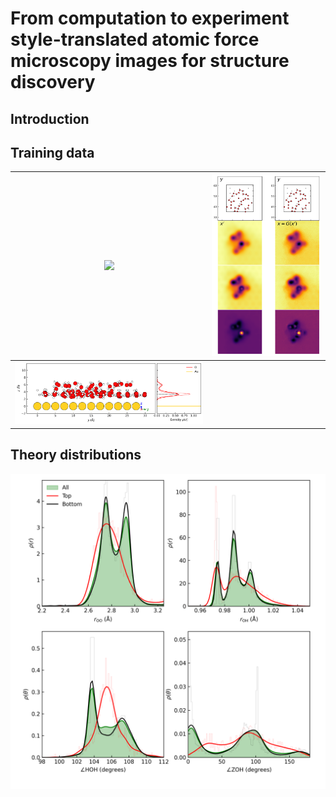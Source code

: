 # From computation to experiment style-translated atomic force microscopy images for structure discovery

## Introduction

## Training data

|![](../results/train_data/xy_view.png) | ![](../results/train_data/xy_view_data.png)|
|---|---|
| ![](../results/train_data/z_distribution.png) |  |



## Theory distributions
![](../results/theoretical_distributions/Label/RDF_ADF_Label.png)

## 
